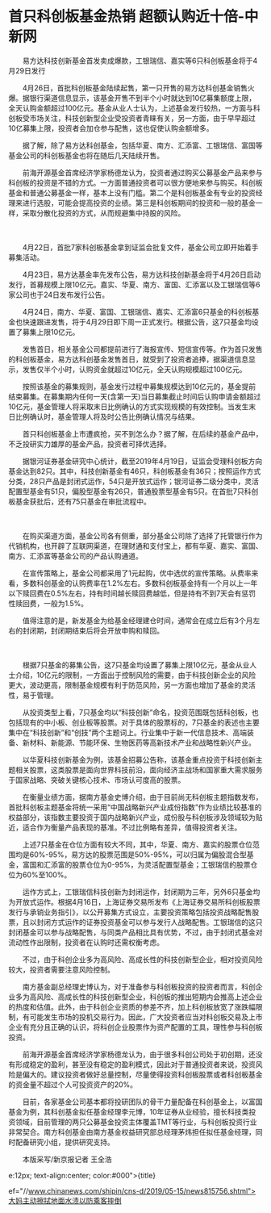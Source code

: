 # 首只科创板基金热销 超额认购近十倍-中新网

　　易方达科技创新基金首发卖成爆款，工银瑞信、嘉实等6只科创板基金将于4月29日发行

　　4月26日，首批科创板基金陆续起售，第一只开售的易方达科创基金销售火爆。据银行渠道信息显示，该基金开售不到半个小时就达到10亿募集额度上限，全天认购金额超过100亿元。基金从业人士认为，上述基金发行较热，一方面与科创板受市场关注，科技创新型企业受投资者青睐有关，另一方面，由于早早超过10亿募集上限，投资者会加仓参与配售，这也促使认购金额增多。

　　据了解，除了易方达科创基金，包括华夏、南方、汇添富、工银瑞信、富国等基金公司的科创板基金也将在随后几天陆续开售。

　　前海开源基金首席经济学家杨德龙认为，投资者通过购买公募基金产品来参与科创板的投资是不错的方式。一方面普通投资者可以很方便地来参与购买。科创板基金和普通公募基金一样，基本上没有门槛。第二个是科创板基金有专业的投资经理来进行选股，可能会提高投资的业绩。第三是科创板期间的投资和一般的基金一样，采取分散化投资的方式，从而规避集中持股的风险。

　

　　4月22日，首批7家科创板基金拿到证监会批复文件，基金公司立即开始着手募集活动。

　　4月23日，易方达基金率先发布公告，易方达科技创新基金将于4月26日启动发行，首募规模上限10亿元。嘉实、华夏、南方、富国、汇添富以及工银瑞信等6家公司也于24日发布发行公告。

　　4月24日，南方、华夏、富国、工银瑞信、嘉实、汇添富6只基金的科创板基金也快速跟进发售，将于4月29日即下周一正式发行。根据公告，这7只基金均设置了募集上限10亿元。

　　发售首日，相关基金公司都提前进行了海报宣传、短信宣传等。作为首只发售的科创板基金，易方达科创基金发售首日，就受到了投资者追捧，据渠道信息显示，发售仅半个小时，认购资金就超过10亿元，全天认购规模超过100亿元。

　　按照该基金的募集规则，基金发行过程中募集规模达到10亿元的，基金提前结束募集。在募集期内任何一天(含第一天)当日募集截止时间后认购申请金额超过10亿元，基金管理人将采取末日比例确认的方式实现规模的有效控制。当发生末日比例确认时，基金管理人将及时公告比例确认情况与结果。

　　首只科创板基金上市遭疯抢，买不到怎么办？据了解，在后续的基金产品中，不乏投研实力雄厚的基金产品，投资者可择优选择。

　　据银河证券基金研究中心统计，截至2019年4月19日，证监会受理科创板方向基金达到82只。其中，科技创新基金有46只，科创板基金有36只；按照运作方式分类，28只产品是封闭式运作，54只是开放式运作；银河证券二级分类中，灵活配置型基金有51只，偏股型基金有26只，普通股票型基金有5只。在首批7只科创板基金获批后，还有75只基金在审批流程中。

　

　　在购买渠道方面，基金公司各有侧重，部分基金公司除了选择了托管银行作为代销机构，也开辟了互联网渠道，在理财通和支付宝上，都有华夏、嘉实、富国、南方、汇添富等基金公司的产品认购通道。

　　在宣传策略上，基金公司都采用了1元起购，优中选优的宣传策略。从费率来看，多数科创基金的认购费率在1.2%左右。多数科创板基金持有一个月以上一年以下赎回费在0.5%左右，持有时间越长赎回费越低，但是持有不到7天会有惩罚性赎回费，一般为1.5%。

　　值得注意的是，新发基金为给基金经理建仓时间，通常会在成立后有3个月左右的封闭期，封闭期结束后将会开放申购和赎回。

　

　　根据7只基金的募集公告，这7只基金均设置了募集上限10亿元，基金从业人士介绍，10亿元的限制，一方面出于控制风险的需要，由于科技创新企业的风险更大，波动更高，限制基金规模有利于防范风险，另一方面也增加了基金的灵活性，易于管理。

　　从投资类型上看，7只基金均以“科技创新”命名，投资范围既包括科创板，也包括现有的中小板、创业板等股票。对于具体的股票标的，7只基金的表述也主要集中在“科技创新”和“创技”两个主题词上。行业集中于新一代信息技术、高端装备、新材料、新能源、节能环保、生物医药等高新技术产业和战略性新兴产业。

　　以华夏科技创新基金为例，该基金招募公告称，该基金重点投资于科技创新主题相关股票，这类股票是面向世界科技前沿，面向经济主战场和国家重大需求服务于国家战略、突破关键核心技术、市场认可度高的股票。

　　在衡量业绩方面，据南方基金史博介绍，由于目前尚无科创板主题指数发布，首批科创板主题基金将统一采用“中国战略新兴产业成份指数”作为业绩比较基准的权益部分，该指数主要投资于国内战略新兴产业，成份股与科创板涉及领域较为贴近，适合作为衡量产品表现的基准。不过比例略有差异，值得投资者关注。

　　上述7只基金在仓位方面有较大不同，其中，华夏、南方、嘉实的股票仓位范围均是60%-95%，易方达的股票范围是50%-95%，可以归属为偏股混合型基金，富国和汇添富的股票仓位为0-95%，为灵活配置型基金；工银瑞信的股票仓位为60%至100%。

　　运作方式上，工银瑞信科技创新为封闭运作，封闭期为三年，另外6只基金均为开放式运作。根据4月16日，上海证券交易所发布《上海证券交易所科创板股票发行与承销业务指引》，以公开募集方式设立，主要投资策略包括投资战略配售股票，且以封闭方式运作的证券投资基金可以参与发行人战略配售。工银瑞信的这只封闭基金可以参与战略配售，与同类产品相比具有优势，不过，由于封闭式基金对流动性作出限制，投资者在认购时还需权衡考虑。

　　不过，由于科创企业多为高风险、高成长性的科技创新型企业，相对投资风险较大，投资者需要注意风险控制。

　　南方基金副总经理史博认为，对于准备参与科创板投资的投资者而言，科创企业多为高风险、高成长性的科技创新型企业，科创板的推出短期内会推高上述企业的热度和估值。此外，由于科创企业资质的参差不齐，加上科创板放宽了涨跌幅限制，有可能发生市场的投机交易行为。因此，广大投资者应当对科创板交易及上市企业有充分且正确的认识，将科创企业股票作为资产配置的工具，理性参与科创板投资。

　　前海开源基金首席经济学家杨德龙认为，由于很多科创公司处于初创期，还没有形成稳定的盈利，甚至没有稳定的盈利模式，因此对于普通投资者来说，投资风险是偏大的。建议投资者做好总量控制，尽量使得投资科创板股票或者科创板基金的资金量不超过个人可投资资产的20%。

　　目前，各家基金公司基本都将投研团队的骨干力量配备在科创基金上，以富国基金为例，其科创基金拟任基金经理李元博，10年证券从业经验，擅长科技类投资领域，目前管理的两只公募基金投资主体覆盖TMT等行业，与科创板投资行业非常契合。南方科创基金由南方基金权益研究部总经理茅炜担任拟任基金经理，同时配备研究小组，提供研究支持。

　　本版采写/新京报记者 王全浩

e:12px; text-align:center; color:#000">{title}

ef="//www.chinanews.com/shipin/cns-d/2019/05-15/news815756.shtml">大妈主动擦拭地面水渍以防乘客摔倒
